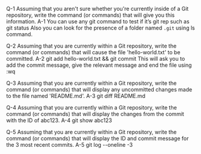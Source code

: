 
Q-1 Assuming that you aren't sure whether you're currently inside of a Git repository, write the command (or commands) that will give you this information.
A-1 You can use any git command to test if it’s git rep such as
git status
Also you can look for the presence of a folder named `.git` using ls command.

Q-2 Assuming that you are currently within a Git repository, write the command (or commands) that will cause the file 'hello-world.txt' to be committed.
A-2 git add hello-world.txt && git commit
This will ask you to add the commit message, give the relevant message and end the file using :wq

Q-3 Assuming that you are currently within a Git repository, write the command (or commands) that will display any uncommitted changes made to the file named 'README.md'.
A-3 git diff README.md

Q-4 Assuming that you are currently within a Git repository, write the command (or commands) that will display the changes from the commit with the ID of abc123.
A-4 git show abc123

Q-5 Assuming that you are currently within a Git repository, write the command (or commands) that will display the ID and commit message for the 3 most recent commits.
A-5  git log --oneline -3


